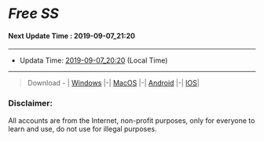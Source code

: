 
# *Free SS*

#### Next Update Time : 2019-09-07_21:20

---
* Updata Time: [2019-09-07_20:20](https://github.com/Geek-007/free-SS/blob/master/2019-09-07_20:20_FreeSS.txt) (Local Time)
---

> Download - | [Windows](https://github.com/shadowsocks/shadowsocks-windows/releases) |-| [MacOS](https://github.com/shadowsocks/shadowsocks-iOS/releases) |-| [Android](https://github.com/shadowsocks/shadowsocks-android/releases) |-| [IOS](https://itunes.apple.com/us/)|

### Disclaimer:
All accounts are from the Internet, non-profit purposes, only for everyone to learn and use, do not use for illegal purposes.
<br>
